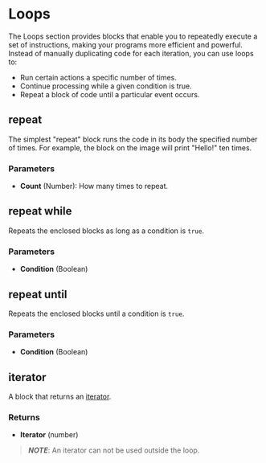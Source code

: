 # Loops

The Loops section provides blocks that enable you to repeatedly execute a set of instructions, making your programs more efficient and powerful. Instead of manually duplicating code for each iteration, you can use loops to:

* Run certain actions a specific number of times.
* Continue processing while a given condition is true.
* Repeat a block of code until a particular event occurs.

## repeat

The simplest "repeat" block runs the code in its body the specified number of times. For example, the block on the image will print "Hello!" ten times.

### Parameters

* **Count** (Number): How many times to repeat.

## repeat while

Repeats the enclosed blocks as long as a condition is `true`.

### Parameters

* **Condition** (Boolean)

## repeat until

Repeats the enclosed blocks until a condition is `true`.

### Parameters

* **Condition** (Boolean)

## iterator

A block that returns an [iterator](https://en.wikipedia.org/wiki/For_loop#Loop_counters).

### Returns

* **Iterator** (number)

> _**NOTE**_: An iterator can not be used outside the loop.
